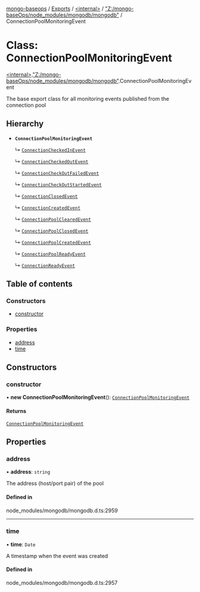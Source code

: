 [mongo-baseops](../README.md) / [Exports](../modules.md) / [\<internal\>](../modules/internal_.md) / ["Z:/mongo-baseOps/node\_modules/mongodb/mongodb"](../modules/internal_._Z__mongo_baseOps_node_modules_mongodb_mongodb_.md) / ConnectionPoolMonitoringEvent

# Class: ConnectionPoolMonitoringEvent

[\<internal\>](../modules/internal_.md).["Z:/mongo-baseOps/node\_modules/mongodb/mongodb"](../modules/internal_._Z__mongo_baseOps_node_modules_mongodb_mongodb_.md).ConnectionPoolMonitoringEvent

The base export class for all monitoring events published from the connection pool

## Hierarchy

- **`ConnectionPoolMonitoringEvent`**

  ↳ [`ConnectionCheckedInEvent`](internal_._Z__mongo_baseOps_node_modules_mongodb_mongodb_.ConnectionCheckedInEvent.md)

  ↳ [`ConnectionCheckedOutEvent`](internal_._Z__mongo_baseOps_node_modules_mongodb_mongodb_.ConnectionCheckedOutEvent.md)

  ↳ [`ConnectionCheckOutFailedEvent`](internal_._Z__mongo_baseOps_node_modules_mongodb_mongodb_.ConnectionCheckOutFailedEvent.md)

  ↳ [`ConnectionCheckOutStartedEvent`](internal_._Z__mongo_baseOps_node_modules_mongodb_mongodb_.ConnectionCheckOutStartedEvent.md)

  ↳ [`ConnectionClosedEvent`](internal_._Z__mongo_baseOps_node_modules_mongodb_mongodb_.ConnectionClosedEvent.md)

  ↳ [`ConnectionCreatedEvent`](internal_._Z__mongo_baseOps_node_modules_mongodb_mongodb_.ConnectionCreatedEvent.md)

  ↳ [`ConnectionPoolClearedEvent`](internal_._Z__mongo_baseOps_node_modules_mongodb_mongodb_.ConnectionPoolClearedEvent.md)

  ↳ [`ConnectionPoolClosedEvent`](internal_._Z__mongo_baseOps_node_modules_mongodb_mongodb_.ConnectionPoolClosedEvent.md)

  ↳ [`ConnectionPoolCreatedEvent`](internal_._Z__mongo_baseOps_node_modules_mongodb_mongodb_.ConnectionPoolCreatedEvent.md)

  ↳ [`ConnectionPoolReadyEvent`](internal_._Z__mongo_baseOps_node_modules_mongodb_mongodb_.ConnectionPoolReadyEvent.md)

  ↳ [`ConnectionReadyEvent`](internal_._Z__mongo_baseOps_node_modules_mongodb_mongodb_.ConnectionReadyEvent.md)

## Table of contents

### Constructors

- [constructor](internal_._Z__mongo_baseOps_node_modules_mongodb_mongodb_.ConnectionPoolMonitoringEvent.md#constructor)

### Properties

- [address](internal_._Z__mongo_baseOps_node_modules_mongodb_mongodb_.ConnectionPoolMonitoringEvent.md#address)
- [time](internal_._Z__mongo_baseOps_node_modules_mongodb_mongodb_.ConnectionPoolMonitoringEvent.md#time)

## Constructors

### constructor

• **new ConnectionPoolMonitoringEvent**(): [`ConnectionPoolMonitoringEvent`](internal_._Z__mongo_baseOps_node_modules_mongodb_mongodb_.ConnectionPoolMonitoringEvent.md)

#### Returns

[`ConnectionPoolMonitoringEvent`](internal_._Z__mongo_baseOps_node_modules_mongodb_mongodb_.ConnectionPoolMonitoringEvent.md)

## Properties

### address

• **address**: `string`

The address (host/port pair) of the pool

#### Defined in

node_modules/mongodb/mongodb.d.ts:2959

___

### time

• **time**: `Date`

A timestamp when the event was created

#### Defined in

node_modules/mongodb/mongodb.d.ts:2957
